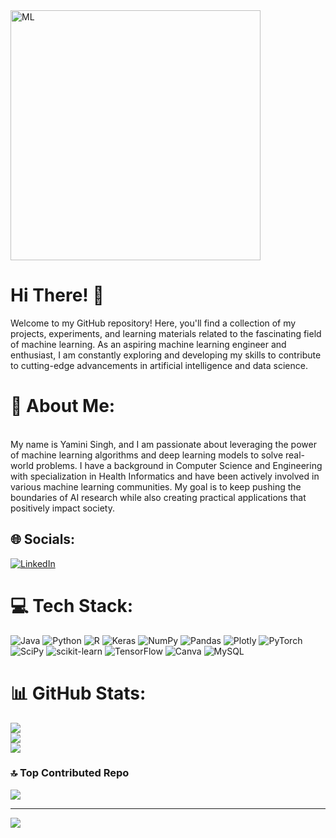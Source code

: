 <img  alt="ML" width = 400 src = "[[https://cdn-images-1.medium.com/v2/resize:fit:2600/0*PuscwCsUr09xZ0SJ.gif](https://thumbs.gfycat.com/AshamedWeightyDachshund-max-1mb.gif)](https://cdn-images-1.medium.com/v2/resize:fit:2600/0*PuscwCsUr09xZ0SJ.gif)">

# Hi There! 👋 <br>
Welcome to my GitHub repository! Here, you'll find a collection of my projects, experiments, and learning materials related to the fascinating field of machine learning. As an aspiring machine learning engineer and enthusiast, I am constantly exploring and developing my skills to contribute to cutting-edge advancements in artificial intelligence and data science.<BR>
# 💫 About Me:
<br>My name is Yamini Singh, and I am passionate about leveraging the power of machine learning algorithms and deep learning models to solve real-world problems. I have a background in Computer Science and Engineering with specialization in Health Informatics and have been actively involved in various machine learning communities. My goal is to keep pushing the boundaries of AI research while also creating practical applications that positively impact society.


## 🌐 Socials:
[![LinkedIn](https://img.shields.io/badge/LinkedIn-%230077B5.svg?logo=linkedin&logoColor=white)](https://linkedin.com/in/https://www.linkedin.com/in/yamini-singh-775a2b1bb/) 

# 💻 Tech Stack:
![Java](https://img.shields.io/badge/java-%23ED8B00.svg?style=for-the-badge&logo=java&logoColor=white) ![Python](https://img.shields.io/badge/python-3670A0?style=for-the-badge&logo=python&logoColor=ffdd54) ![R](https://img.shields.io/badge/r-%23276DC3.svg?style=for-the-badge&logo=r&logoColor=white) ![Keras](https://img.shields.io/badge/Keras-%23D00000.svg?style=for-the-badge&logo=Keras&logoColor=white) ![NumPy](https://img.shields.io/badge/numpy-%23013243.svg?style=for-the-badge&logo=numpy&logoColor=white) ![Pandas](https://img.shields.io/badge/pandas-%23150458.svg?style=for-the-badge&logo=pandas&logoColor=white) ![Plotly](https://img.shields.io/badge/Plotly-%233F4F75.svg?style=for-the-badge&logo=plotly&logoColor=white) ![PyTorch](https://img.shields.io/badge/PyTorch-%23EE4C2C.svg?style=for-the-badge&logo=PyTorch&logoColor=white) ![SciPy](https://img.shields.io/badge/SciPy-%230C55A5.svg?style=for-the-badge&logo=scipy&logoColor=%white) ![scikit-learn](https://img.shields.io/badge/scikit--learn-%23F7931E.svg?style=for-the-badge&logo=scikit-learn&logoColor=white) ![TensorFlow](https://img.shields.io/badge/TensorFlow-%23FF6F00.svg?style=for-the-badge&logo=TensorFlow&logoColor=white) ![Canva](https://img.shields.io/badge/Canva-%2300C4CC.svg?style=for-the-badge&logo=Canva&logoColor=white) ![MySQL](https://img.shields.io/badge/mysql-%2300f.svg?style=for-the-badge&logo=mysql&logoColor=white)
# 📊 GitHub Stats:
![](https://github-readme-stats.vercel.app/api?username=yamica0603&theme=dark&hide_border=false&include_all_commits=false&count_private=false)<br/>
![](https://github-readme-streak-stats.herokuapp.com/?user=yamica0603&theme=dark&hide_border=false)<br/>
![](https://github-readme-stats.vercel.app/api/top-langs/?username=yamica0603&theme=dark&hide_border=false&include_all_commits=false&count_private=false&layout=compact)

### 🔝 Top Contributed Repo
![](https://github-contributor-stats.vercel.app/api?username=yamica0603&limit=5&theme=dark&combine_all_yearly_contributions=true)

---
[![](https://visitcount.itsvg.in/api?id=yamica0603&icon=3&color=6)](https://visitcount.itsvg.in)

<!-- Proudly created with GPRM ( https://gprm.itsvg.in ) -->
<!--
**yamica0603/yamica0603** is a ✨ _special_ ✨ repository because its `README.md` (this file) appears on your GitHub profile.

Here are some ideas to get you started:

- 🔭 I’m currently working on ...
- 🌱 I’m currently learning ...
- 👯 I’m looking to collaborate on ...
- 🤔 I’m looking for help with ...
- 💬 Ask me about ...
- 📫 How to reach me: ...
- 😄 Pronouns: ...
- ⚡ Fun fact: ...
-->
